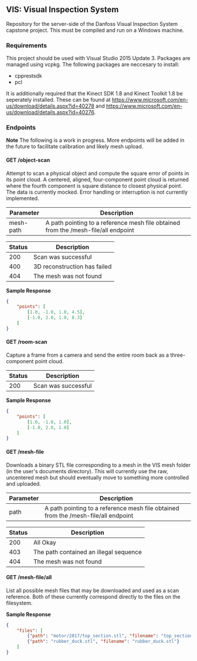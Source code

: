 ## VIS: Visual Inspection System

Repository for the server-side of the Danfoss Visual Inspection System capstone
project. This must be compiled and run on a Windows machine.

### Requirements 

This project should be used with Visual Studio 2015 Update 3. Packages are
managed using vcpkg. The following packages are neccesary to install:

- cpprestsdk
- pcl

It is additionally required that the Kinect SDK 1.8 and Kinect Toolkit 1.8 be seperately
installed. These can be found at https://www.microsoft.com/en-us/download/details.aspx?id=40278
and https://www.microsoft.com/en-us/download/details.aspx?id=40276.

### Endpoints
**Note** The following is a work in progress. More endpoints will be added in the future
to facilitate calibration and likely mesh upload.

#### GET /object-scan
Attempt to scan a physical object and compute the square error of points in its point
cloud. A centered, aligned, four-component point cloud is returned where the fourth
component is square distance to closest physical point. The data is currently mocked.
Error handling or interruption is not currently implemented.

| Parameter | Description |
|-|-|
| mesh-path | A path pointing to a reference mesh file obtained from the /mesh-file/all endpoint |

| Status| Description |
|-|-|
| 200 | Scan was successful 
| 400 | 3D reconstruction has failed |
| 404 | The mesh was not found |

**Sample Response**
```json
{
	"points": [
		[1.0, -1.0, 1.0, 4.5],
		[-1.0, 2.0, 1.0, 8.3]
	]
}
```

#### GET /room-scan
Capture a frame from a camera and send the entire room back as a three-component point
cloud.

| Status| Description |
|-|-|
| 200 | Scan was successful 

**Sample Response**
```json
{
	"points": [
		[1.0, -1.0, 1.0],
		[-1.0, 2.0, 1.0]
	]
}
```

#### GET /mesh-file
Downloads a binary STL file corresponding to a mesh in the VIS mesh folder (in the user's
documents directory). This will currently use the raw, uncentered mesh but should
eventually move to something more controlled and uploaded.

| Parameter | Description |
|-|-|
| path | A path pointing to a reference mesh file obtained from the /mesh-file/all endpoint |

| Status| Description |
|-|-|
| 200 | All Okay
| 403 | The path contained an illegal sequence |
| 404 | The mesh was not found |

#### GET /mesh-file/all
List all possible mesh files that may be downloaded and used as a scan reference. Both of
these currently correspond directly to the files on the filesystem.

**Sample Response**
```json
{
	"files": [
		{"path": "motor/2017/top_section.stl", "filename": "top_section.stl"},
		{"path": "rubber_duck.stl", "filename": "rubber_duck.stl"}
	]
}
```

